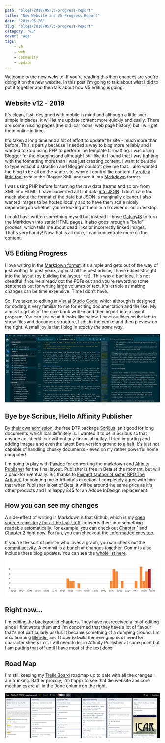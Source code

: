 ```yaml
---
path: "blogs/2019/05/v5-progress-report"
title: "New Website and V5 Progress Report"
date: "2019-05-26"
slug: "blogs/2018/05/v5-progress-report"
category: "v5"
cover: "web"
tags:
    - v5
    - web
    - community
    - update
---
```

Welcome to the new website! If you're reading this then chances are you're doing it on the new website. In this post I'm going to talk about what I did to put it together and then talk about how V5 editing is going.

## Website v12 - 2019
It's clean, fast, designed with mobile in mind and although a little over-simple in places, it will let me update content more quickly and easily. There are some missing pages (the old Icar toons, web page history) but I will get them online in time. 

It's taken a long time and a lot of effort to update the site - much more than before. This is partly because I needed a way to blog more reliably and I wanted to stop using PHP to perform the template formatting. I was using Blogger for the blogging and although I still like it; I found that I was fighting with the formatting more than I was just creating content. I want to be able to type without distraction and Blogger couldn't give me that. I also wanted the blog to be all on the same site, where I control the content. I [wrote a little tool](https://github.com/brainwipe/BloggerToMd) to take the Blogger XML and turn it into [Markdown](https://en.wikipedia.org/wiki/Markdown) format.

I was using PHP before for turning the raw data (teams and so on) from XML into HTML. I have converted all that data [into JSON](https://github.com/brainwipe/icar/blob/master/web/gatsby2019/src/data/teams.json). I don't care too much about the format of the data but JSON is marginally cleaner. I also wanted images to be hosted locally and to have them scale nicely depending on whether you're looking at them in a browser or on a desktop. 

I could have written something myself but instead I chose [GatsbyJS](https://www.gatsbyjs.org/) to turn the Markdown into static HTML pages. It also goes through a "build" process, which tells me about dead links or incorrectly linked images. That's very handy! Now that is all done, I can concentrate more on the content.

## V5 Editing Progress
I love writing in the [Markdown format](https://en.wikipedia.org/wiki/Markdown), it's simple and gets out of the way of just writing. In past years, against all the best advice, I have edited straight into the layout (by building the layout first). This was a bad idea. It's not dreadful if you've already got the PDFs out and you're rewording some sentences but for writing large volumes of text, it's terrible as making changes can be time expensive. Time I don't have.

So, I've taken to editing in [Visual Studio Code](https://code.visualstudio.com/), which although is designed for coding, it very familiar to me for editing documentation and the like. My aim is to get all of the core book written and then import into a layout program. You can see what it looks like below. I have outlines on the left to show files and document structure, I edit in the centre and then preview on the right. A small joy is that I blog in _exactly the same way_.

![A teal coloured editor showing a document outline, edit window and a preview for Chapter 2 of version 5](./images/2019-05-editing.jpg)

## Bye bye Scribus, Hello Affinity Publisher
By [their own admission](http://forums.scribus.net/index.php?topic=2760.0), the free DTP package [Scribus](https://www.scribus.net/) isn't good for long documents, which Icar definitely is. I wanted it to be in Scribus so that anyone could edit Icar without any financial outlay. I tried importing and adding images and even the latest Beta version ground to a halt. It's just not capable of handling chunky documents - even on my rather powerful home computer!

I'm going to play with [Pandoc](https://pandoc.org/) for converting the markdown and [Affinity Publisher](https://affinity.serif.com/en-gb/publisher/) for the final layout. Publisher is free in Beta at the moment, but will a paid-for eventually. Big thanks to [Emmett (author of sister RPG The Artifact)](http://www.theartifact.net/) for pointing me in Affinity's direction. I completely agree with him that when Publisher is out of Beta, it will be around the same price as it's other products and I'm happy £45 for an Adobe InDesign replacement.

## How _you_ can see my changes
A side-effect of writing in Markdown is that Github, which is my [open source repository for all the Icar stuff](https://github.com/brainwipe/icar), converts them into something readable automatically. For example, you can check out [Chapter 1](https://github.com/brainwipe/icar/blob/master/books/core/Chapters%20as%20Markdown/ch1-intro-chargen.md) and [Chapter 2](https://github.com/brainwipe/icar/blob/master/books/core/Chapters%20as%20Markdown/ch2-combat.md) right now. For fun, you can checkout the [unformatted ones too](https://github.com/brainwipe/icar/tree/master/books/core/Chapters%20as%20Markdown).

If you're the sort of person who loves a graph, you can check out the [commit activity](https://github.com/brainwipe/icar/graphs/commit-activity). A commit is a bunch of changes together. Commits also include these blog updates. You can see the [whole list here](https://github.com/brainwipe/icar/commits/master).

![A bar graph showing a healthy, steady progress of additions to Icar over April and May 2019](./images/2019-05-commits.jpg) 

## Right now...
I'm editing the background chapters. They have not received a lot of editing since I first wrote them and I'm concerned that they have a lot of flavour that's not particularly useful. It became something of a dumping ground. I'm also learning [Blender](https://www.blender.org/) and I hope to build the new graphics I need for character sheets in it. I will need to learn Affinity Publisher at some point but I am putting that off until I have most of the text done.

## Road Map
I'm still keeping my [Trello Board](https://trello.com/b/46BJhlX1/icar-the-sci-fi-ttrpg-wwwicarcouk) roadmap up to date with all the changes I am tracking. Rather proudly, I'm happy to see that the website and core mechanics are all in the Done column on the right.

![6 columns of to do items, with v5 on the left showing Convert text to Markdown at the top and Done column on the right with Vehicle Combat at the top and the website task underneath](./images/2019-05-trello.jpg)